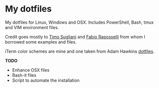 My dotfiles
===========

My dotfiles for Linux, Windows and OSX. Includes PowerShell, Bash, tmux and VIM environment files.

Credit goes mostly to [Timo Sugliani](https://twitter.com/tsugliani) and [Fabio Raposselli](https://twitter.com/fabiorapposelli) from whom I borrowed some examples and files.

iTerm color schemes are mine and one taken from Adam Hawkins [dotfiles](https://github.com/ahawkins/dotfiles).

**TODO**
- Enhance OSX files
- Bash-it files
- Script to automate the installation
